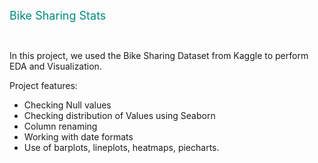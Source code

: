 <p><span style="color:#00897b;font-size:18px;">Bike Sharing Stats</span></p>
<p>&nbsp;</p>
In this project, we used the Bike Sharing Dataset from Kaggle to perform EDA and Visualization.

Project features:
 
* Checking Null values
* Checking distribution of Values using Seaborn
* Column renaming
* Working with date formats
* Use of barplots, lineplots, heatmaps, piecharts.
